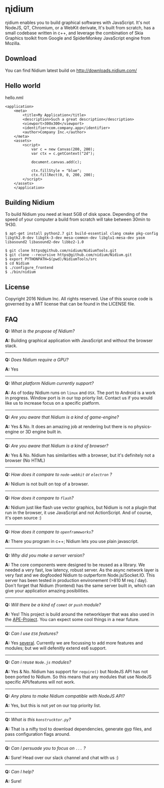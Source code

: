 # ɳidium

ɳidium enables you to build graphical softwares with JavaScript. It's not NodeJS, QT, Chromium, or a WebKit derivate, It's built from scratch, has a small codebase written in c++, and leverage the combination of Skia Graphics toolkit from Google and SpiderMonkey JavaScript engine from Mozilla. 

## Download

You can find Nidium latest build on http://downloads.nidium.com/

## Hello world

hello.nml

```
<application>
    <meta>
        <title>My Application</title>
        <description>Such a great description</description>
        <viewport>300x300</viewport>
        <identifier>com.company.app</identifier>
        <author>Company Inc.</author>
    </meta>
    <assets>
        <script>
            var c = new Canvas(200, 200);
            var ctx = c.getContext("2d");

            document.canvas.add(c);

            ctx.fillStyle = "blue";
            ctx.fillRect(0, 0, 200, 200);
        </script>
    </assets>
    </application>
```

## Building Nidium

To build Nidium you need at least 5GB of disk space. Depending of the speed of your computer a build from scratch will take between 30min to 1H30.

```
$ apt-get install python2.7 git build-essential clang cmake pkg-config libgtk2.0-dev libgtk-3-dev mesa-common-dev libglu1-mesa-dev yasm libasound2 libasound2-dev libbz2-1.0

$ git clone https@github.com/nidium/NidiumTools.git
$ git clone --recursive https@github.com/nidium/Nidium.git
$ export PYTHONPATH=$(pwd)/NidiumTools/src
$ cd Nidium
$ ./configure_frontend
$ ./bin/nidium
```

## License

Copyright 2016 Nidium Inc. All rights reserved.
Use of this source code is governed by a MIT license that can be found in the LICENSE file.

## FAQ

**Q:** _What is the prupose of Nidium?_

**A:** Building graphical application with JavaScript and without the browser stack.

---

**Q:** _Does Nidium require a GPU?_

**A:** Yes

---

**Q:** _What platform Nidium currently support?_

**A:** As of today Nidium runs on `linux` and `OSX`. The port to Android is a work in progress. Window port is in our top priorty list. 
Contact us if you would like us to increase focus on a specific platform.

---

**Q:** _Are you aware that Nidium is a kind of game-engine?_

**A:** Yes & No. It does an amazing job at rendering but there is no physics-engine or 3D engine built in.

---

**Q:** _Are you aware that Nidium is a kind of browser?_

**A:** Yes & No. Nidium has similarities with a browser, but it's definitely not a browser (No HTML)

---

**Q:** _How does it compare to `node-webkit` or `electron` ?_

**A:**  Nidium is not built on top of a browser.

---

**Q:** _How does it compare to `flash`?_

**A:** Nidium just like flash use vector graphics, but Nidium is not a plugin that run in the browser, it use JavaScript and not ActionScript. And of course, it's open source :)

---

**Q:** _How does it compare to `openframeworks`?_

**A:** There you program in c++; Nidium lets you use plain javascript.

---

**Q:** _Why did you make a server version?_

**A:** The core components were designed to be reused as a library.
   We needed a very fast, low latency, robust server. As the async network layer is very fast and we dogfooded Nidium to outperform Node.js/Socket.IO. 
   This server has been tested in production environement (>810 M req / day).
   Don't forget that Nidium (frontend) has the same server built in, which can give your application amazing posibilities.

---

**Q:** _Will there be a kind of `comet` or `push` module?_

**A:** Yes! This project is build around the networklayer that was also used in the
   [APE-Project](http://ape-project.org/). You can expect some cool things in a near future.

---

**Q:** _Can I use `ES6` features?_

**A:** Yes [several](https://kangax.github.io/compat-table/es6/#firefox31). Currently 
   we are focussing to add more features and modules; but we will defenitly 
   extend es6 support.

---

**Q:** _Can i reuse `Node.js` modules?_

**A:** Yes & No. Nidium has support for `require()` but NodeJS API has not been ported to Nidium. So this means that any modules that use NodeJS specific API/features will not work. 

---

**Q:** _Any plans to make Nidium compatible with NodeJS API?_

**A:** Yes, but this is not _yet_ on our top priority list. 

---

**Q:** _What is this `konstrucktor.py`?_

**A:** That is a nifty tool to download dependencies, generate gyp files, and pass 
   configuration flags around.

---

**Q:** _Can I persuade you to focus on `...` ?_

**A:** Sure! Head over our slack channel and chat with us :)

---

**Q:** _Can I help?_

**A:** Sure!
